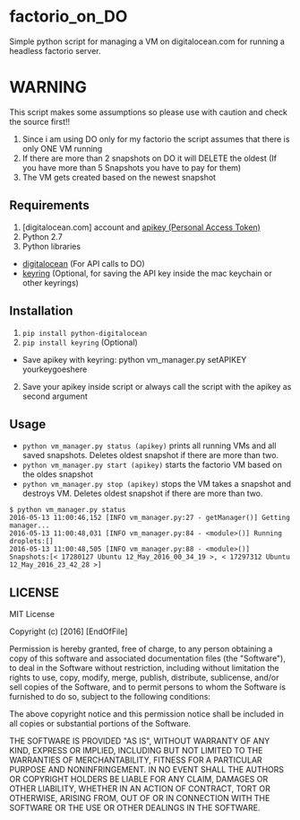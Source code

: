 # factorio_on_DO
Simple python script for managing a VM on digitalocean.com for running a headless factorio server.

# WARNING
This script makes some assumptions so please use with caution and check the source first!!

1. Since i am using DO only for my factorio the script assumes that there is only ONE VM running
2. If there are more than 2 snapshots on DO it will DELETE the oldest (If you have more than 5 Snapshots you have to pay for them)
3. The VM gets created based on the newest snapshot

## Requirements
1. [digitalocean.com] account and [apikey (Personal Access Token)](https://www.digitalocean.com/community/tutorials/how-to-use-the-digitalocean-api-v2) 
2. Python 2.7
3. Python libraries 
  * [digitalocean](https://github.com/koalalorenzo/python-digitalocean) (For API calls to DO)
  * [keyring](https://github.com/jaraco/keyring) (Optional, for saving the API key inside the mac keychain or other keyrings)

## Installation
1. `pip install python-digitalocean`
2. `pip install keyring` (Optional)
  * Save apikey with keyring: python vm_manager.py setAPIKEY yourkeygoeshere

2. Save your apikey inside script or always call the script with the apikey as second argument

## Usage
- `python vm_manager.py status (apikey)`   prints all running VMs and all saved snapshots. Deletes oldest snapshot if there are more than two.
- `python vm_manager.py start (apikey)`      starts the factorio VM based on the oldes snapshot
- `python vm_manager.py stop (apikey)`       stops the VM takes a snapshot and destroys VM. Deletes oldest snapshot if there are more than two.


```
$ python vm_manager.py status
2016-05-13 11:00:46,152 [INFO vm_manager.py:27 - getManager()] Getting manager...
2016-05-13 11:00:48,031 [INFO vm_manager.py:84 - <module>()] Running droplets:[]
2016-05-13 11:00:48,505 [INFO vm_manager.py:88 - <module>()] Snapshots:[< 17280127 Ubuntu 12_May_2016_00_34_19 >, < 17297312 Ubuntu 12_May_2016_23_42_28 >]
```

## LICENSE
MIT License

Copyright (c) [2016] [EndOfFile]

Permission is hereby granted, free of charge, to any person obtaining a copy
of this software and associated documentation files (the "Software"), to deal
in the Software without restriction, including without limitation the rights
to use, copy, modify, merge, publish, distribute, sublicense, and/or sell
copies of the Software, and to permit persons to whom the Software is
furnished to do so, subject to the following conditions:

The above copyright notice and this permission notice shall be included in all
copies or substantial portions of the Software.

THE SOFTWARE IS PROVIDED "AS IS", WITHOUT WARRANTY OF ANY KIND, EXPRESS OR
IMPLIED, INCLUDING BUT NOT LIMITED TO THE WARRANTIES OF MERCHANTABILITY,
FITNESS FOR A PARTICULAR PURPOSE AND NONINFRINGEMENT. IN NO EVENT SHALL THE
AUTHORS OR COPYRIGHT HOLDERS BE LIABLE FOR ANY CLAIM, DAMAGES OR OTHER
LIABILITY, WHETHER IN AN ACTION OF CONTRACT, TORT OR OTHERWISE, ARISING FROM,
OUT OF OR IN CONNECTION WITH THE SOFTWARE OR THE USE OR OTHER DEALINGS IN THE
SOFTWARE.